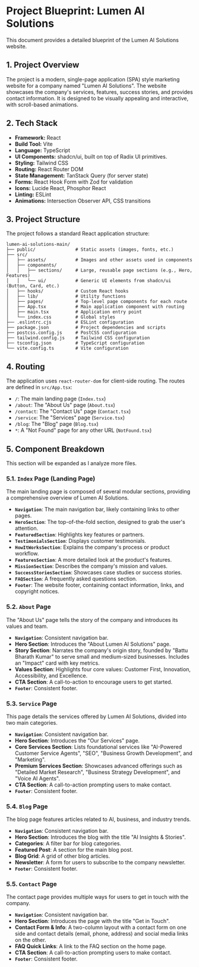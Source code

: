 # Project Blueprint: Lumen AI Solutions

This document provides a detailed blueprint of the Lumen AI Solutions website.

## 1. Project Overview

The project is a modern, single-page application (SPA) style marketing website for a company named "Lumen AI Solutions". The website showcases the company's services, features, success stories, and provides contact information. It is designed to be visually appealing and interactive, with scroll-based animations.

## 2. Tech Stack

- **Framework:** React
- **Build Tool:** Vite
- **Language:** TypeScript
- **UI Components:** shadcn/ui, built on top of Radix UI primitives.
- **Styling:** Tailwind CSS
- **Routing:** React Router DOM
- **State Management:** TanStack Query (for server state)
- **Forms:** React Hook Form with Zod for validation
- **Icons:** Lucide React, Phosphor React
- **Linting:** ESLint
- **Animations:** Intersection Observer API, CSS transitions

## 3. Project Structure

The project follows a standard React application structure:

```
lumen-ai-solutions-main/
├── public/               # Static assets (images, fonts, etc.)
├── src/
│   ├── assets/           # Images and other assets used in components
│   ├── components/
│   │   ├── sections/     # Large, reusable page sections (e.g., Hero, Features)
│   │   └── ui/           # Generic UI elements from shadcn/ui (Button, Card, etc.)
│   ├── hooks/            # Custom React hooks
│   ├── lib/              # Utility functions
│   ├── pages/            # Top-level page components for each route
│   ├── App.tsx           # Main application component with routing
│   ├── main.tsx          # Application entry point
│   └── index.css         # Global styles
├── .eslintrc.cjs         # ESLint configuration
├── package.json          # Project dependencies and scripts
├── postcss.config.js     # PostCSS configuration
├── tailwind.config.js    # Tailwind CSS configuration
├── tsconfig.json         # TypeScript configuration
└── vite.config.ts        # Vite configuration
```

## 4. Routing

The application uses `react-router-dom` for client-side routing. The routes are defined in `src/App.tsx`:

-   `/`: The main landing page (`Index.tsx`)
-   `/about`: The "About Us" page (`About.tsx`)
-   `/contact`: The "Contact Us" page (`Contact.tsx`)
-   `/service`: The "Services" page (`Service.tsx`)
-   `/blog`: The "Blog" page (`Blog.tsx`)
-   `*`: A "Not Found" page for any other URL (`NotFound.tsx`)

## 5. Component Breakdown

This section will be expanded as I analyze more files.

### 5.1. `Index` Page (Landing Page)

The main landing page is composed of several modular sections, providing a comprehensive overview of Lumen AI Solutions.

-   **`Navigation`**: The main navigation bar, likely containing links to other pages.
-   **`HeroSection`**: The top-of-the-fold section, designed to grab the user's attention.
-   **`FeaturedSection`**: Highlights key features or partners.
-   **`TestimonialsSection`**: Displays customer testimonials.
-   **`HowItWorksSection`**: Explains the company's process or product workflow.
-   **`FeaturesSection`**: A more detailed look at the product's features.
-   **`MissionSection`**: Describes the company's mission and values.
-   **`SuccessStoriesSection`**: Showcases case studies or success stories.
-   **`FAQSection`**: A frequently asked questions section.
-   **`Footer`**: The website footer, containing contact information, links, and copyright notices.

### 5.2. `About` Page

The "About Us" page tells the story of the company and introduces its values and team.

-   **`Navigation`**: Consistent navigation bar.
-   **Hero Section**: Introduces the "About Lumen AI Solutions" page.
-   **Story Section**: Narrates the company's origin story, founded by "Battu Bharath Kumar" to serve small and medium-sized businesses. Includes an "Impact" card with key metrics.
-   **Values Section**: Highlights four core values: Customer First, Innovation, Accessibility, and Excellence.
-   **CTA Section**: A call-to-action to encourage users to get started.
-   **`Footer`**: Consistent footer.

### 5.3. `Service` Page

This page details the services offered by Lumen AI Solutions, divided into two main categories.

-   **`Navigation`**: Consistent navigation bar.
-   **Hero Section**: Introduces the "Our Services" page.
-   **Core Services Section**: Lists foundational services like "AI-Powered Customer Service Agents", "SEO", "Business Growth Development", and "Marketing".
-   **Premium Services Section**: Showcases advanced offerings such as "Detailed Market Research", "Business Strategy Development", and "Voice AI Agents".
-   **CTA Section**: A call-to-action prompting users to make contact.
-   **`Footer`**: Consistent footer.

### 5.4. `Blog` Page

The blog page features articles related to AI, business, and industry trends.

-   **`Navigation`**: Consistent navigation bar.
-   **Hero Section**: Introduces the blog with the title "AI Insights & Stories".
-   **Categories**: A filter bar for blog categories.
-   **Featured Post**: A section for the main blog post.
-   **Blog Grid**: A grid of other blog articles.
-   **Newsletter**: A form for users to subscribe to the company newsletter.
-   **`Footer`**: Consistent footer.

### 5.5. `Contact` Page

The contact page provides multiple ways for users to get in touch with the company.

-   **`Navigation`**: Consistent navigation bar.
-   **Hero Section**: Introduces the page with the title "Get in Touch".
-   **Contact Form & Info**: A two-column layout with a contact form on one side and contact details (email, phone, address) and social media links on the other.
-   **FAQ Quick Links**: A link to the FAQ section on the home page.
-   **CTA Section**: A call-to-action prompting users to make contact.
-   **`Footer`**: Consistent footer.

